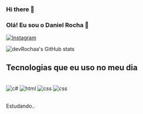 ### Hi there 👋



### Olá! Eu sou o Daniel Rocha 🤙

[![Instagram](https://img.shields.io/badge/Instagram-E4405F?style=for-the-badge&logo=instagram&logoColor=white)](https://www.instagram.com/rocha.salve/)


![devRochaa's GitHub stats](https://github-readme-stats.vercel.app/api?username=devRochaa&show_icons=true&theme=dark)

## Tecnologias que eu uso no meu dia

<div style="display: inline block"><br/>
    <img align="center" alt="c#" src="https://img.shields.io/badge/C%23-239120?style=for-the-badge&logo=c-sharp&logoColor=white">
    <img align="center" alt="html" src="https://img.shields.io/badge/HTML-239120?style=for-the-badge&logo=html5&logoColor=white">
    <img align="center" alt="css" src="https://img.shields.io/badge/CSS-239120?&style=for-the-badge&logo=css3&logoColor=white">
    <img align="center" alt="css" src="https://img.shields.io/badge/Xamarin-3498DB?style=for-the-badge&logo=xamarin&logoColor=white">
</div><br/>

Estudando..
